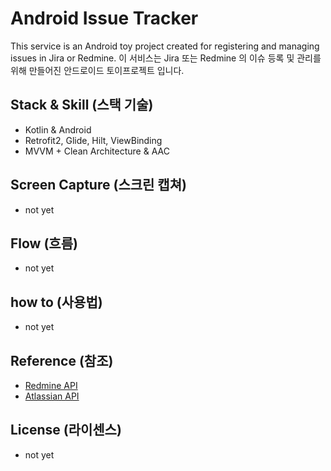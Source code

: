 # Android Issue Tracker
This service is an Android toy project created for registering and managing issues in Jira or Redmine.
이 서비스는 Jira 또는 Redmine 의 이슈 등록  및 관리를 위해 만들어진 안드로이드 토이프로젝트 입니다.

## Stack & Skill (스택 기술)
- Kotlin & Android
- Retrofit2, Glide, Hilt, ViewBinding
- MVVM + Clean Architecture & AAC

## Screen Capture (스크린 캡쳐)
- not yet

## Flow (흐름)
- not yet

## how to (사용법)
- not yet

## Reference (참조)
- [Redmine API](https://www.redmine.org/projects/redmine/wiki/rest_api)
- [Atlassian API](https://developer.atlassian.com/server/jira/platform/rest-apis/)

## License (라이센스)
- not yet
